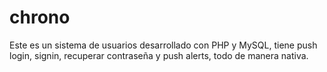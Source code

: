 # chrono
Este es un sistema de usuarios desarrollado con PHP y MySQL, tiene push login, signin, recuperar contraseña y push alerts, todo de manera nativa.
